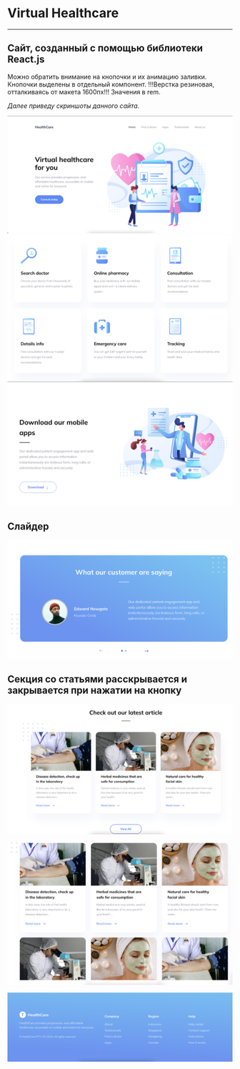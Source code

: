 <h1>Virtual Healthcare</h1>

---

Сайт, созданный с помощью библиотеки React.js 
---
Можно обратить внимание на кнопочки и их анимацию заливки. Кнопочки выделены в отдельный компонент. !!!Верстка резиновая, отталкиваясь от макета 1600пх!!! Значения в rem.

_Далее приведу скриншоты данного сайта._

![главная](main.png)
![услуги](service.png)
![simple](simple.png)

<h2>Слайдер</h2>

![слайдер](slider.png)

<h2>Секция со статьями расскрывается и закрывается при нажатии на кнопку</h2>



![галлерея1](gallery01.png)


![галлерея2](gallery02.png)

![подвал](footer.png)